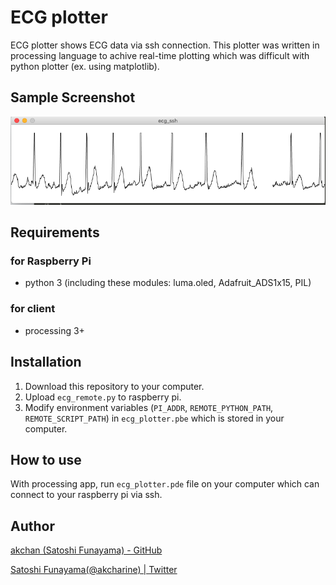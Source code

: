 ECG plotter
========================================

ECG plotter shows ECG data via ssh connection. This plotter was written in processing language to achive real-time plotting which was difficult with python plotter (ex. using matplotlib).

Sample Screenshot
----------------------------------------

![](./screenshot_001.png)

Requirements
----------------------------------------

### for Raspberry Pi

- python 3 (including these modules: luma.oled, Adafruit_ADS1x15, PIL)

### for client

- processing 3+

Installation
----------------------------------------

1. Download this repository to your computer.
1. Upload `ecg_remote.py` to raspberry pi.
1. Modify environment variables (`PI_ADDR`, `REMOTE_PYTHON_PATH`, `REMOTE_SCRIPT_PATH`) in `ecg_plotter.pbe` which is stored in your computer.

How to use
----------------------------------------

With processing app, run  `ecg_plotter.pde` file on your computer which can connect to your raspberry pi via ssh.

Author
----------------------------------------

[akchan (Satoshi Funayama) - GitHub](https://github.com/akchan)

[Satoshi Funayama(@akcharine) | Twitter](https://twitter.com/akcharine)